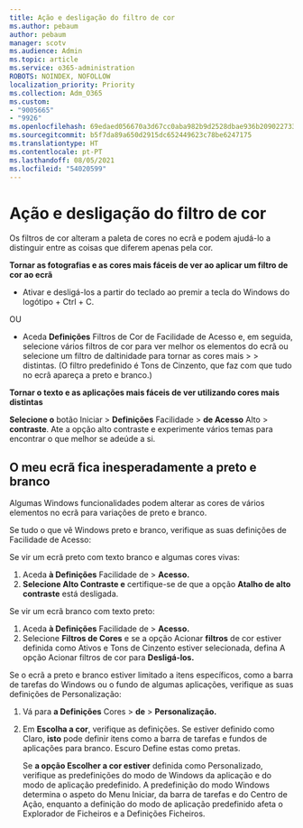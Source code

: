 ```yaml
---
title: Ação e desligação do filtro de cor
ms.author: pebaum
author: pebaum
manager: scotv
ms.audience: Admin
ms.topic: article
ms.service: o365-administration
ROBOTS: NOINDEX, NOFOLLOW
localization_priority: Priority
ms.collection: Adm_O365
ms.custom:
- "9005665"
- "9926"
ms.openlocfilehash: 69edaed056670a3d67cc0aba982b9d2528dbae936b209022733205efcf421062
ms.sourcegitcommit: b5f7da89a650d2915dc652449623c78be6247175
ms.translationtype: HT
ms.contentlocale: pt-PT
ms.lasthandoff: 08/05/2021
ms.locfileid: "54020599"
---
```

# <a name="turn-on-and-off-color-filter"></a>Ação e desligação do filtro de cor

Os filtros de cor alteram a paleta de cores no ecrã e podem ajudá-lo a distinguir entre as coisas que diferem apenas pela cor.

**Tornar as fotografias e as cores mais fáceis de ver ao aplicar um filtro de cor ao ecrã**

- Ativar e desligá-los a partir do teclado ao premir a tecla do Windows do logótipo + Ctrl + C. 

OU

- Aceda **Definições** Filtros de Cor de Facilidade de Acesso e, em seguida, selecione vários filtros de cor para ver melhor os elementos do ecrã ou selecione um filtro de daltinidade para tornar as cores mais  >    >  distintas.  (O filtro predefinido é Tons de Cinzento, que faz com que tudo no ecrã apareça a preto e branco.)

**Tornar o texto e as aplicações mais fáceis de ver utilizando cores mais distintas**  

**Selecione o** botão Iniciar > **Definições** Facilidade  >  **de Acesso** Alto  >  **contraste**. Ate a opção alto contraste e experimente vários temas para encontrar o que melhor se adeúde a si.

## <a name="my-screen-is-unexpectedly-black-and-white"></a>O meu ecrã fica inesperadamente a preto e branco

Algumas Windows funcionalidades podem alterar as cores de vários elementos no ecrã para variações de preto e branco.

Se tudo o que vê Windows preto e branco, verifique as suas definições de Facilidade de Acesso:

Se vir um ecrã preto com texto branco e algumas cores vivas:  

1. Aceda **à Definições** Facilidade de  >  **Acesso.**  
1. **Selecione Alto Contraste e** certifique-se de que a opção **Atalho de alto contraste** está desligada. 

Se vir um ecrã branco com texto preto:  

1. Aceda **à Definições** Facilidade de  >  **Acesso.**  
1. Selecione **Filtros de Cores** e se  a  opção Acionar **filtros** de cor estiver definida como Ativos e Tons de Cinzento estiver selecionada, defina A opção Acionar filtros de cor para **Desligá-los.** 

Se o ecrã a preto e branco estiver limitado a itens específicos, como a barra de tarefas do Windows ou o fundo de algumas aplicações, verifique as suas definições de Personalização:

1. Vá para **a Definições** Cores  >  **de**  >  **Personalização.**

1. Em **Escolha a cor**, verifique as definições. Se estiver definido como Claro, **isto** pode definir itens como a barra de tarefas e fundos de aplicações para branco. Escuro Define estas como pretas.  

    Se **a opção Escolher a cor estiver** definida como Personalizado, verifique as predefinições do modo de Windows da aplicação e do modo de aplicação predefinido.  A predefinição do modo Windows determina o aspeto do Menu Iniciar, da barra de tarefas e do Centro de Ação, enquanto a definição do modo de aplicação predefinido afeta o Explorador de Ficheiros e a Definições Ficheiros.

